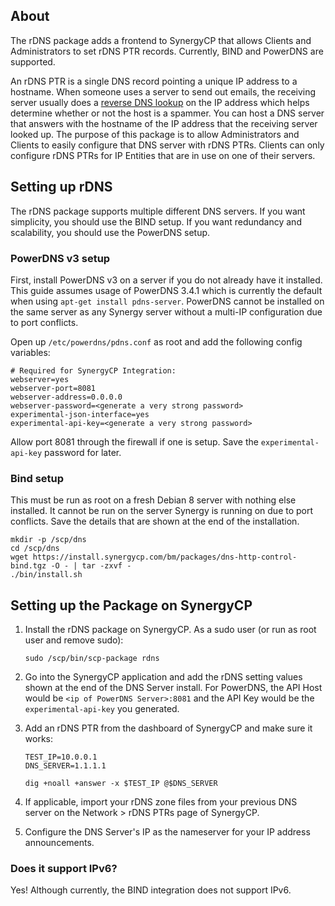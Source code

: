 ## About

The rDNS package adds a frontend to SynergyCP that allows Clients and Administrators to 
set rDNS PTR records. Currently, BIND 
and PowerDNS are supported. 

An rDNS PTR is a single DNS record pointing a unique IP address to a hostname. 
When someone uses a server to send out emails, the receiving server usually does 
a [reverse DNS lookup](https://remote.12dt.com/) on the IP address which helps 
determine whether or not the host is a spammer. You can host a DNS server that 
answers with the hostname of the IP address that the receiving server looked up. 
The purpose of this package is to allow Administrators and Clients to easily 
configure that DNS server with rDNS PTRs. Clients can only configure rDNS PTRs 
for IP Entities that are in use on one of their servers.

## Setting up rDNS

The rDNS package supports multiple different DNS servers. 
If you want simplicity, you should use the BIND setup.
If you want redundancy and scalability, you should use the PowerDNS setup.

### PowerDNS v3 setup

First, install PowerDNS v3 on a server if you do not already have it installed. 
This guide assumes usage of PowerDNS 3.4.1 which is currently the default when using `apt-get install pdns-server`. 
PowerDNS cannot be installed on the same server as any Synergy server without a multi-IP configuration due to port conflicts.

Open up `/etc/powerdns/pdns.conf` as root and add the following config variables:

```
# Required for SynergyCP Integration:
webserver=yes
webserver-port=8081
webserver-address=0.0.0.0
webserver-password=<generate a very strong password>
experimental-json-interface=yes
experimental-api-key=<generate a very strong password>
```

Allow port 8081 through the firewall if one is setup.
Save the `experimental-api-key` password for later.


### Bind setup

This must be run as root on a fresh Debian 8 server with nothing else installed. 
It cannot be run on the server Synergy is running on due to port conflicts. 
Save the details that are shown at the end of the installation.

```
mkdir -p /scp/dns
cd /scp/dns 
wget https://install.synergycp.com/bm/packages/dns-http-control-bind.tgz -O - | tar -zxvf -
./bin/install.sh
```

## Setting up the Package on SynergyCP
1. Install the rDNS package on SynergyCP. As a sudo user (or run as root user and remove sudo):

    ```
    sudo /scp/bin/scp-package rdns
    ```

2. Go into the SynergyCP application and add the rDNS setting values shown at the end of the DNS Server install.
   For PowerDNS, the API Host would be `<ip of PowerDNS Server>:8081` and the API Key would be the 
   `experimental-api-key` you generated. 
3. Add an rDNS PTR from the dashboard of SynergyCP and make sure it works:

    ```
    TEST_IP=10.0.0.1
    DNS_SERVER=1.1.1.1
    
    dig +noall +answer -x $TEST_IP @$DNS_SERVER
    ```

4. If applicable, import your rDNS zone files from your previous DNS server on the 
   Network > rDNS PTRs page of SynergyCP.
5. Configure the DNS Server's IP as the nameserver for your IP address announcements.


### Does it support IPv6?

Yes! Although currently, the BIND integration does not support IPv6.
